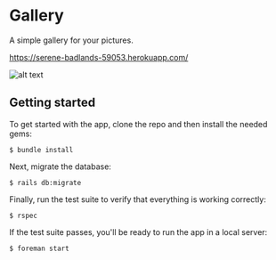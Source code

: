 # Gallery

A simple gallery for your pictures.

https://serene-badlands-59053.herokuapp.com/

![alt text](https://differentimages.s3.amazonaws.com/uploads/image/picture/43/halo_space.jpg)

## Getting started

To get started with the app, clone the repo and then install the needed gems:

```
$ bundle install
```

Next, migrate the database:

```
$ rails db:migrate
```

Finally, run the test suite to verify that everything is working correctly:

```
$ rspec
```

If the test suite passes, you'll be ready to run the app in a local server:

```
$ foreman start
```

